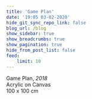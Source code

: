 ```yaml
---
title: 'Game Plan'
date: '19:05 03-02-2020'
hide_git_sync_repo_link: false
blog_url: /blog
show_sidebar: true
show_breadcrumbs: true
show_pagination: true
hide_from_post_list: false
feed:
    limit: 10
---
```


Game Plan, _2018_  
Acrylic on Canvas  
100 x 100 cm